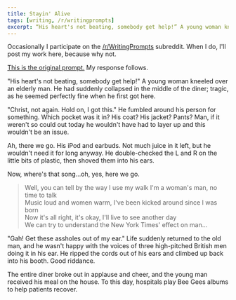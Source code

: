 ```yaml
---
title: Stayin' Alive
tags: [writing, /r/writingprompts]
excerpt: “His heart's not beating, somebody get help!” A young woman kneeled over an elderly man. He had suddenly collapsed in the middle of the diner; tragic, as he seemed perfectly fine when he first got here.
---
```


Occasionally I participate on the [/r/WritingPrompts](http://www.reddit.com/r/WritingPrompts/) subreddit.  When I do, I'll post my work here, because why not.

[This is the original prompt.](http://www.reddit.com/r/WritingPrompts/comments/2o6qjn/wp_it_turns_out_you_can_use_magic_by_playing/)  My response follows.

"His heart's not beating, somebody get help!" A young woman kneeled over an elderly man. He had suddenly collapsed in the middle of the diner; tragic, as he seemed perfectly fine when he first got here.

"Christ, not again. Hold on, I got this." He fumbled around his person for something. Which pocket was it in? His coat? His jacket? Pants? Man, if it weren't so could out today he wouldn't have had to layer up and this wouldn't be an issue.

Ah, there we go. His iPod and earbuds. Not much juice in it left, but he wouldn't need it for long anyway. He double-checked the L and R on the little bits of plastic, then shoved them into his ears.

Now, where's that song...oh, yes, here we go.

> Well, you can tell by the way I use my walk I'm a woman's man, no time to talk  
> Music loud and women warm, I've been kicked around since I was born  
> Now it's all right, it's okay, I'll live to see another day  
> We can try to understand the New York Times' effect on man...

"Gah! Get these assholes out of my ear." Life suddenly returned to the old man, and he wasn't happy with the voices of three high-pitched British men doing it in his ear. He ripped the cords out of his ears and climbed up back into his booth. Good riddance.

The entire diner broke out in applause and cheer, and the young man received his meal on the house. To this day, hospitals play Bee Gees albums to help patients recover.